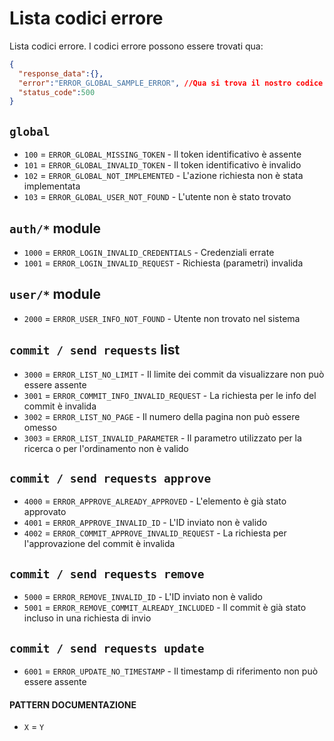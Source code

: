 # Lista codici errore

Lista codici errore. I codici errore possono essere trovati qua:

```json
{
  "response_data":{},
  "error":"ERROR_GLOBAL_SAMPLE_ERROR", //Qua si trova il nostro codice errore
  "status_code":500
}
```

## `global`

* `100` = `ERROR_GLOBAL_MISSING_TOKEN` - Il token identificativo è assente
* `101` = `ERROR_GLOBAL_INVALID_TOKEN` - Il token identificativo è invalido
* `102` = `ERROR_GLOBAL_NOT_IMPLEMENTED` - L'azione richiesta non è stata implementata
* `103` = `ERROR_GLOBAL_USER_NOT_FOUND` - L'utente non è stato trovato

## `auth/*` module

* `1000` = `ERROR_LOGIN_INVALID_CREDENTIALS` - Credenziali errate
* `1001` = `ERROR_LOGIN_INVALID_REQUEST` - Richiesta (parametri) invalida

## `user/*` module
* `2000` = `ERROR_USER_INFO_NOT_FOUND` - Utente non trovato nel sistema

## `commit / send requests` list

* `3000` = `ERROR_LIST_NO_LIMIT` - Il limite dei commit da visualizzare non può essere assente
* `3001` = `ERROR_COMMIT_INFO_INVALID_REQUEST` - La richiesta per le info del commit è invalida
* `3002` = `ERROR_LIST_NO_PAGE` - Il numero della pagina non può essere omesso
* `3003` = `ERROR_LIST_INVALID_PARAMETER` - Il parametro utilizzato per la ricerca o per l'ordinamento non è valido

## `commit / send requests approve`

* `4000` = `ERROR_APPROVE_ALREADY_APPROVED` - L'elemento è già stato approvato
* `4001` = `ERROR_APPROVE_INVALID_ID` - L'ID inviato non è valido
* `4002` = `ERROR_COMMIT_APPROVE_INVALID_REQUEST` - La richiesta per l'approvazione del commit è invalida

## `commit / send requests remove`

* `5000` = `ERROR_REMOVE_INVALID_ID` - L'ID inviato non è valido
* `5001` = `ERROR_REMOVE_COMMIT_ALREADY_INCLUDED` - Il commit è già stato incluso in una richiesta di invio

## `commit / send requests update`

* `6001` = `ERROR_UPDATE_NO_TIMESTAMP` - Il timestamp di riferimento non può essere assente


#### PATTERN DOCUMENTAZIONE
* `X` = `Y`
